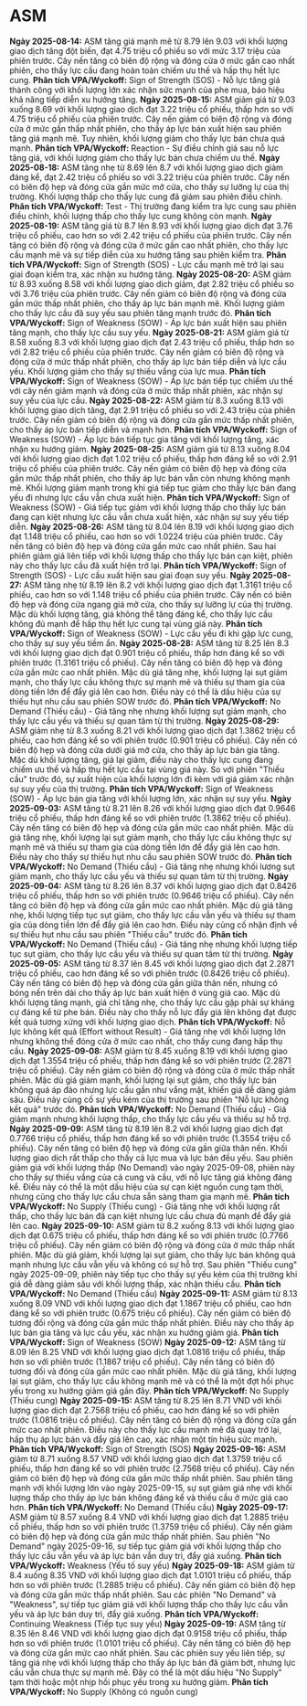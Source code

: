 # ASM

**Ngày 2025-08-14:** ASM tăng giá mạnh mẽ từ 8.79 lên 9.03 với khối lượng giao dịch tăng đột biến, đạt 4.75 triệu cổ phiếu so với mức 3.17 triệu của phiên trước. Cây nến tăng có biên độ rộng và đóng cửa ở mức gần cao nhất phiên, cho thấy lực cầu đang hoàn toàn chiếm ưu thế và hấp thụ hết lực cung. **Phân tích VPA/Wyckoff:** Sign of Strength (SOS) - Nỗ lực tăng giá thành công với khối lượng lớn xác nhận sức mạnh của phe mua, báo hiệu khả năng tiếp diễn xu hướng tăng.
**Ngày 2025-08-15:** ASM giảm giá từ 9.03 xuống 8.69 với khối lượng giao dịch đạt 3.22 triệu cổ phiếu, thấp hơn so với 4.75 triệu cổ phiếu của phiên trước. Cây nến giảm có biên độ rộng và đóng cửa ở mức gần thấp nhất phiên, cho thấy áp lực bán xuất hiện sau phiên tăng giá mạnh mẽ. Tuy nhiên, khối lượng giảm cho thấy lực bán chưa quá mạnh. **Phân tích VPA/Wyckoff:** Reaction - Sự điều chỉnh giá sau nỗ lực tăng giá, với khối lượng giảm cho thấy lực bán chưa chiếm ưu thế.
**Ngày 2025-08-18:** ASM tăng nhẹ từ 8.69 lên 8.7 với khối lượng giao dịch giảm đáng kể, đạt 2.42 triệu cổ phiếu so với 3.22 triệu của phiên trước. Cây nến có biên độ hẹp và đóng cửa gần mức mở cửa, cho thấy sự lưỡng lự của thị trường. Khối lượng thấp cho thấy lực cung đã giảm sau phiên điều chỉnh. **Phân tích VPA/Wyckoff:** Test - Thị trường đang kiểm tra lực cung sau phiên điều chỉnh, khối lượng thấp cho thấy lực cung không còn mạnh.
**Ngày 2025-08-19:** ASM tăng giá từ 8.7 lên 8.93 với khối lượng giao dịch đạt 3.76 triệu cổ phiếu, cao hơn so với 2.42 triệu cổ phiếu của phiên trước. Cây nến tăng có biên độ rộng và đóng cửa ở mức gần cao nhất phiên, cho thấy lực cầu mạnh mẽ và sự tiếp diễn của xu hướng tăng sau phiên kiểm tra. **Phân tích VPA/Wyckoff:** Sign of Strength (SOS) - Lực cầu mạnh mẽ trở lại sau giai đoạn kiểm tra, xác nhận xu hướng tăng.
**Ngày 2025-08-20:** ASM giảm từ 8.93 xuống 8.58 với khối lượng giao dịch giảm, đạt 2.82 triệu cổ phiếu so với 3.76 triệu của phiên trước. Cây nến giảm có biên độ rộng và đóng cửa gần mức thấp nhất phiên, cho thấy áp lực bán mạnh mẽ. Khối lượng giảm cho thấy lực cầu đã suy yếu sau phiên tăng mạnh trước đó. **Phân tích VPA/Wyckoff:** Sign of Weakness (SOW) - Áp lực bán xuất hiện sau phiên tăng mạnh, cho thấy lực cầu suy yếu.
**Ngày 2025-08-21:** ASM giảm giá từ 8.58 xuống 8.3 với khối lượng giao dịch đạt 2.43 triệu cổ phiếu, thấp hơn so với 2.82 triệu cổ phiếu của phiên trước. Cây nến giảm có biên độ rộng và đóng cửa ở mức thấp nhất phiên, cho thấy áp lực bán tiếp diễn và lực cầu yếu. Khối lượng giảm cho thấy sự thiếu vắng của lực mua. **Phân tích VPA/Wyckoff:** Sign of Weakness (SOW) - Áp lực bán tiếp tục chiếm ưu thế với cây nến giảm mạnh và đóng cửa ở mức thấp nhất phiên, xác nhận sự suy yếu của lực cầu.
**Ngày 2025-08-22:** ASM giảm từ 8.3 xuống 8.13 với khối lượng giao dịch tăng, đạt 2.91 triệu cổ phiếu so với 2.43 triệu của phiên trước. Cây nến giảm có biên độ rộng và đóng cửa gần mức thấp nhất phiên, cho thấy áp lực bán tiếp diễn và mạnh hơn. **Phân tích VPA/Wyckoff:** Sign of Weakness (SOW) - Áp lực bán tiếp tục gia tăng với khối lượng tăng, xác nhận xu hướng giảm.
**Ngày 2025-08-25:** ASM giảm giá từ 8.13 xuống 8.04 với khối lượng giao dịch đạt 1.02 triệu cổ phiếu, thấp hơn đáng kể so với 2.91 triệu cổ phiếu của phiên trước. Cây nến giảm có biên độ hẹp và đóng cửa gần mức thấp nhất phiên, cho thấy áp lực bán vẫn còn nhưng không mạnh mẽ. Khối lượng giảm mạnh trong khi giá tiếp tục giảm cho thấy lực bán đang yếu đi nhưng lực cầu vẫn chưa xuất hiện. **Phân tích VPA/Wyckoff:** Sign of Weakness (SOW) - Giá tiếp tục giảm với khối lượng thấp cho thấy lực bán đang cạn kiệt nhưng lực cầu vẫn chưa xuất hiện, xác nhận sự suy yếu tiếp diễn.
**Ngày 2025-08-26:** ASM tăng từ 8.04 lên 8.19 với khối lượng giao dịch đạt 1.148 triệu cổ phiếu, cao hơn so với 1.0224 triệu của phiên trước. Cây nến tăng có biên độ hẹp và đóng cửa gần mức cao nhất phiên. Sau hai phiên giảm giá liên tiếp với khối lượng thấp cho thấy lực bán cạn kiệt, phiên này cho thấy lực cầu đã xuất hiện trở lại. **Phân tích VPA/Wyckoff:** Sign of Strength (SOS) - Lực cầu xuất hiện sau giai đoạn suy yếu.
**Ngày 2025-08-27:** ASM tăng nhẹ từ 8.19 lên 8.2 với khối lượng giao dịch đạt 1.3161 triệu cổ phiếu, cao hơn so với 1.148 triệu cổ phiếu của phiên trước. Cây nến có biên độ hẹp và đóng cửa ngang giá mở cửa, cho thấy sự lưỡng lự của thị trường. Mặc dù khối lượng tăng, giá không thể tăng đáng kể, cho thấy lực cầu không đủ mạnh để hấp thụ hết lực cung tại vùng giá này. **Phân tích VPA/Wyckoff:** Sign of Weakness (SOW) - Lực cầu yếu đi khi gặp lực cung, cho thấy sự suy yếu tiềm ẩn.
**Ngày 2025-08-28:** ASM tăng từ 8.25 lên 8.3 với khối lượng giao dịch đạt 0.901 triệu cổ phiếu, thấp hơn đáng kể so với phiên trước (1.3161 triệu cổ phiếu). Cây nến tăng có biên độ hẹp và đóng cửa gần mức cao nhất phiên. Mặc dù giá tăng nhẹ, khối lượng lại sụt giảm mạnh, cho thấy lực cầu không thực sự mạnh mẽ và thiếu sự tham gia của dòng tiền lớn để đẩy giá lên cao hơn. Điều này có thể là dấu hiệu của sự thiếu hụt nhu cầu sau phiên SOW trước đó. **Phân tích VPA/Wyckoff:** No Demand (Thiếu cầu) - Giá tăng nhẹ nhưng khối lượng sụt giảm mạnh, cho thấy lực cầu yếu và thiếu sự quan tâm từ thị trường.
**Ngày 2025-08-29:** ASM giảm nhẹ từ 8.3 xuống 8.21 với khối lượng giao dịch đạt 1.3862 triệu cổ phiếu, cao hơn đáng kể so với phiên trước (0.901 triệu cổ phiếu). Cây nến có biên độ hẹp và đóng cửa dưới giá mở cửa, cho thấy áp lực bán gia tăng. Mặc dù khối lượng tăng, giá lại giảm, điều này cho thấy lực cung đang chiếm ưu thế và hấp thụ hết lực cầu tại vùng giá này. So với phiên "Thiếu cầu" trước đó, sự xuất hiện của khối lượng lớn đi kèm với giá giảm xác nhận sự suy yếu của thị trường. **Phân tích VPA/Wyckoff:** Sign of Weakness (SOW) - Áp lực bán gia tăng với khối lượng lớn, xác nhận sự suy yếu.
**Ngày 2025-09-03:** ASM tăng từ 8.21 lên 8.26 với khối lượng giao dịch đạt 0.9646 triệu cổ phiếu, thấp hơn đáng kể so với phiên trước (1.3862 triệu cổ phiếu). Cây nến tăng có biên độ hẹp và đóng cửa gần mức cao nhất phiên. Mặc dù giá tăng nhẹ, khối lượng lại sụt giảm mạnh, cho thấy lực cầu không thực sự mạnh mẽ và thiếu sự tham gia của dòng tiền lớn để đẩy giá lên cao hơn. Điều này cho thấy sự thiếu hụt nhu cầu sau phiên SOW trước đó. **Phân tích VPA/Wyckoff:** No Demand (Thiếu cầu) - Giá tăng nhẹ nhưng khối lượng sụt giảm mạnh, cho thấy lực cầu yếu và thiếu sự quan tâm từ thị trường.
**Ngày 2025-09-04:** ASM tăng từ 8.26 lên 8.37 với khối lượng giao dịch đạt 0.8426 triệu cổ phiếu, thấp hơn so với phiên trước (0.9646 triệu cổ phiếu). Cây nến tăng có biên độ hẹp và đóng cửa gần mức cao nhất phiên. Mặc dù giá tăng nhẹ, khối lượng tiếp tục sụt giảm, cho thấy lực cầu vẫn yếu và thiếu sự tham gia của dòng tiền lớn để đẩy giá lên cao hơn. Điều này củng cố nhận định về sự thiếu hụt nhu cầu sau phiên "Thiếu cầu" trước đó. **Phân tích VPA/Wyckoff:** No Demand (Thiếu cầu) - Giá tăng nhẹ nhưng khối lượng tiếp tục sụt giảm, cho thấy lực cầu yếu và thiếu sự quan tâm từ thị trường.
**Ngày 2025-09-05:** ASM tăng từ 8.37 lên 8.45 với khối lượng giao dịch đạt 2.2871 triệu cổ phiếu, cao hơn đáng kể so với phiên trước (0.8426 triệu cổ phiếu). Cây nến tăng có biên độ hẹp và đóng cửa gần giữa thân nến, nhưng có bóng nến trên dài cho thấy áp lực bán xuất hiện ở vùng giá cao. Mặc dù khối lượng tăng mạnh, giá chỉ tăng nhẹ, cho thấy lực cầu gặp phải sự kháng cự đáng kể từ phe bán. Điều này cho thấy nỗ lực đẩy giá lên không đạt được kết quả tương xứng với khối lượng giao dịch. **Phân tích VPA/Wyckoff:** Nỗ lực không kết quả (Effort without Result) - Giá tăng nhẹ với khối lượng lớn nhưng không thể đóng cửa ở mức cao nhất, cho thấy cung đang hấp thụ cầu.
**Ngày 2025-09-08:** ASM giảm từ 8.45 xuống 8.19 với khối lượng giao dịch đạt 1.3554 triệu cổ phiếu, thấp hơn đáng kể so với phiên trước (2.2871 triệu cổ phiếu). Cây nến giảm có biên độ rộng và đóng cửa ở mức thấp nhất phiên. Mặc dù giá giảm mạnh, khối lượng lại sụt giảm, cho thấy lực bán không quá áp đảo nhưng lực cầu gần như vắng mặt, khiến giá dễ dàng giảm sâu. Điều này củng cố sự yếu kém của thị trường sau phiên "Nỗ lực không kết quả" trước đó. **Phân tích VPA/Wyckoff:** No Demand (Thiếu cầu) - Giá giảm mạnh nhưng khối lượng thấp, cho thấy lực cầu yếu và thiếu sự hỗ trợ.
**Ngày 2025-09-09:** ASM tăng từ 8.19 lên 8.2 với khối lượng giao dịch đạt 0.7766 triệu cổ phiếu, thấp hơn đáng kể so với phiên trước (1.3554 triệu cổ phiếu). Cây nến tăng có biên độ hẹp và đóng cửa gần giữa thân nến. Khối lượng giao dịch rất thấp cho thấy cả lực mua và lực bán đều yếu. Sau phiên giảm giá với khối lượng thấp (No Demand) vào ngày 2025-09-08, phiên này cho thấy sự thiếu vắng của cả cung và cầu, với nỗ lực tăng giá không đáng kể. Điều này có thể là một dấu hiệu của sự cạn kiệt nguồn cung tạm thời, nhưng cũng cho thấy lực cầu chưa sẵn sàng tham gia mạnh mẽ. **Phân tích VPA/Wyckoff:** No Supply (Thiếu cung) - Giá tăng nhẹ với khối lượng rất thấp, cho thấy lực bán đã cạn kiệt nhưng lực cầu chưa đủ mạnh để đẩy giá lên cao.
**Ngày 2025-09-10:** ASM giảm từ 8.2 xuống 8.13 với khối lượng giao dịch đạt 0.675 triệu cổ phiếu, thấp hơn đáng kể so với phiên trước (0.7766 triệu cổ phiếu). Cây nến giảm có biên độ rộng và đóng cửa ở mức thấp nhất phiên. Mặc dù giá giảm, khối lượng lại sụt giảm, cho thấy lực bán không quá mạnh nhưng lực cầu vẫn yếu và không có sự hỗ trợ. Sau phiên "Thiếu cung" ngày 2025-09-09, phiên này tiếp tục cho thấy sự yếu kém của thị trường khi giá dễ dàng giảm sâu với khối lượng thấp, xác nhận thiếu cầu. **Phân tích VPA/Wyckoff:** No Demand (Thiếu cầu)
**Ngày 2025-09-11:** ASM giảm từ 8.13 xuống 8.09 VND với khối lượng giao dịch đạt 1.1867 triệu cổ phiếu, cao hơn đáng kể so với phiên trước (0.675 triệu cổ phiếu). Cây nến giảm có biên độ tương đối rộng và đóng cửa gần mức thấp nhất phiên. Điều này cho thấy áp lực bán gia tăng và lực cầu yếu, xác nhận xu hướng giảm giá. **Phân tích VPA/Wyckoff:** Sign of Weakness (SOW)
**Ngày 2025-09-12:** ASM tăng từ 8.09 lên 8.25 VND với khối lượng giao dịch đạt 1.0816 triệu cổ phiếu, thấp hơn so với phiên trước (1.1867 triệu cổ phiếu). Cây nến tăng có biên độ tương đối và đóng cửa gần mức cao nhất phiên. Mặc dù giá tăng, khối lượng lại sụt giảm, cho thấy lực cầu không mạnh mẽ và có thể là một đợt hồi phục yếu trong xu hướng giảm giá gần đây. **Phân tích VPA/Wyckoff:** No Supply (Thiếu cung)
**Ngày 2025-09-15:** ASM tăng từ 8.25 lên 8.71 VND với khối lượng giao dịch đạt 2.7568 triệu cổ phiếu, cao hơn đáng kể so với phiên trước (1.0816 triệu cổ phiếu). Cây nến tăng có biên độ rộng và đóng cửa gần mức cao nhất phiên. Điều này cho thấy lực cầu mạnh mẽ đã quay trở lại, hấp thụ áp lực bán và đẩy giá lên cao, xác nhận một tín hiệu sức mạnh. **Phân tích VPA/Wyckoff:** Sign of Strength (SOS)
**Ngày 2025-09-16:** ASM giảm từ 8.71 xuống 8.57 VND với khối lượng giao dịch đạt 1.3759 triệu cổ phiếu, thấp hơn đáng kể so với phiên trước (2.7568 triệu cổ phiếu). Cây nến giảm có biên độ hẹp và đóng cửa gần mức thấp nhất phiên. Sau phiên tăng mạnh với khối lượng lớn vào ngày 2025-09-15, sự sụt giảm giá nhẹ với khối lượng thấp cho thấy áp lực bán không đáng kể và thiếu cầu ở mức giá cao hơn. **Phân tích VPA/Wyckoff:** No Demand (Thiếu cầu)
**Ngày 2025-09-17:** ASM giảm từ 8.57 xuống 8.4 VND với khối lượng giao dịch đạt 1.2885 triệu cổ phiếu, thấp hơn so với phiên trước (1.3759 triệu cổ phiếu). Cây nến giảm có biên độ hẹp và đóng cửa gần mức thấp nhất phiên. Sau phiên "No Demand" ngày 2025-09-16, sự tiếp tục giảm giá với khối lượng thấp cho thấy lực cầu vẫn yếu và áp lực bán vẫn duy trì, đẩy giá xuống. **Phân tích VPA/Wyckoff:** Weakness (Yếu tố suy yếu)
**Ngày 2025-09-18:** ASM giảm từ 8.4 xuống 8.35 VND với khối lượng giao dịch đạt 1.0101 triệu cổ phiếu, thấp hơn so với phiên trước (1.2885 triệu cổ phiếu). Cây nến giảm có biên độ hẹp và đóng cửa gần mức thấp nhất phiên. Sau các phiên "No Demand" và "Weakness", sự tiếp tục giảm giá với khối lượng thấp cho thấy lực cầu vẫn yếu và áp lực bán duy trì, đẩy giá xuống. **Phân tích VPA/Wyckoff:** Continuing Weakness (Tiếp tục suy yếu)
**Ngày 2025-09-19:** ASM tăng từ 8.35 lên 8.46 VND với khối lượng giao dịch đạt 0.9158 triệu cổ phiếu, thấp hơn so với phiên trước (1.0101 triệu cổ phiếu). Cây nến tăng có biên độ hẹp và đóng cửa gần mức cao nhất phiên. Sau các phiên suy yếu liên tiếp, sự tăng giá nhẹ với khối lượng thấp cho thấy áp lực bán đã giảm bớt, nhưng lực cầu vẫn chưa thực sự mạnh mẽ. Đây có thể là một dấu hiệu "No Supply" tạm thời hoặc một nhịp hồi phục yếu trong xu hướng giảm. **Phân tích VPA/Wyckoff:** No Supply (Không có nguồn cung)
